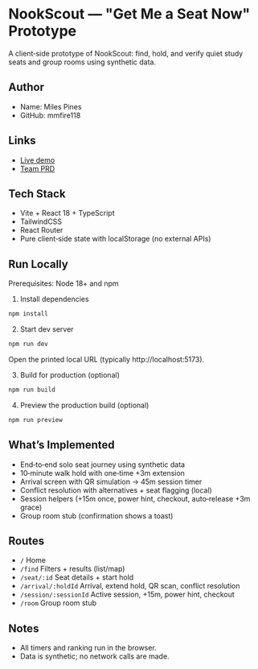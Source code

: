 # NookScout — "Get Me a Seat Now" Prototype

A client‑side prototype of NookScout: find, hold, and verify quiet study seats and group rooms using synthetic data.

## Author
- Name: Miles Pines
- GitHub: mmfire118

## Links
- [Live demo](https://mmfire118-hw3.onrender.com/)
- [Team PRD](https://drive.google.com/file/d/1h-4HS4q5AYJX9spn3m37ZVjcWlUZm6Us/view?usp=sharing)

## Tech Stack
- Vite + React 18 + TypeScript
- TailwindCSS
- React Router
- Pure client‑side state with localStorage (no external APIs)

## Run Locally
Prerequisites: Node 18+ and npm

1) Install dependencies

```bash
npm install
```

2) Start dev server

```bash
npm run dev
```

Open the printed local URL (typically http://localhost:5173).

3) Build for production (optional)

```bash
npm run build
```

4) Preview the production build (optional)

```bash
npm run preview
```

## What’s Implemented
- End‑to‑end solo seat journey using synthetic data
- 10‑minute walk hold with one‑time +3m extension
- Arrival screen with QR simulation → 45m session timer
- Conflict resolution with alternatives + seat flagging (local)
- Session helpers (+15m once, power hint, checkout, auto‑release +3m grace)
- Group room stub (confirmation shows a toast)

## Routes
- `/` Home
- `/find` Filters + results (list/map)
- `/seat/:id` Seat details + start hold
- `/arrival/:holdId` Arrival, extend hold, QR scan, conflict resolution
- `/session/:sessionId` Active session, +15m, power hint, checkout
- `/room` Group room stub

## Notes
- All timers and ranking run in the browser.
- Data is synthetic; no network calls are made.
